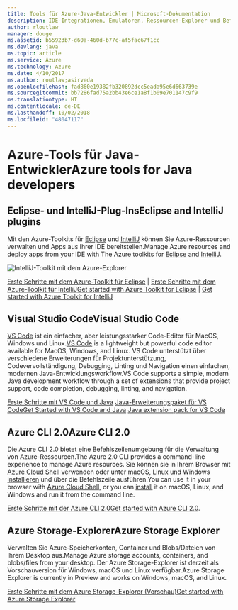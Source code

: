 ```yaml
---
title: Tools für Azure-Java-Entwickler | Microsoft-Dokumentation
description: IDE-Integrationen, Emulatoren, Ressourcen-Explorer und Befehlszeilenschnittstellen für Java-Entwickler, die in Azure arbeiten.
author: rloutlaw
manager: douge
ms.assetid: b55923b7-d60a-460d-b77c-af5fac67f1cc
ms.devlang: java
ms.topic: article
ms.service: Azure
ms.technology: Azure
ms.date: 4/10/2017
ms.author: routlaw;asirveda
ms.openlocfilehash: fad860e19382fb320892dcc5eada95e6d663739e
ms.sourcegitcommit: bb7286fad75a2bb43e6ce1a8f1b09e701147c9f9
ms.translationtype: HT
ms.contentlocale: de-DE
ms.lasthandoff: 10/02/2018
ms.locfileid: "48047117"
---
```

# <a name="azure-tools-for-java-developers"></a><span data-ttu-id="31495-103">Azure-Tools für Java-Entwickler</span><span class="sxs-lookup"><span data-stu-id="31495-103">Azure tools for Java developers</span></span>

## <a name="eclipse-and-intellij-plugins"></a><span data-ttu-id="31495-104">Eclipse- und IntelliJ-Plug-Ins</span><span class="sxs-lookup"><span data-stu-id="31495-104">Eclipse and IntelliJ plugins</span></span>

<span data-ttu-id="31495-105">Mit den Azure-Toolkits für [Eclipse](eclipse/azure-toolkit-for-eclipse.md) und [IntelliJ](intellij/azure-toolkit-for-intellij.md) können Sie Azure-Ressourcen verwalten und Apps aus Ihrer IDE bereitstellen.</span><span class="sxs-lookup"><span data-stu-id="31495-105">Manage Azure resources and deploy apps from your IDE with The Azure toolkits for [Eclipse](eclipse/azure-toolkit-for-eclipse.md) and [IntelliJ](intellij/azure-toolkit-for-intellij.md).</span></span>   

![IntelliJ-Toolkit mit dem Azure-Explorer](media/intelliJ-azure-explorer.png)

<span data-ttu-id="31495-107">[Erste Schritte mit dem Azure-Toolkit für Eclipse](https://docs.microsoft.com/azure/app-service-web/app-service-web-eclipse-create-hello-world-web-app) | [Erste Schritte mit dem Azure-Toolkit für IntelliJ](https://docs.microsoft.com/azure/app-service-web/app-service-web-intellij-create-hello-world-web-app)</span><span class="sxs-lookup"><span data-stu-id="31495-107">[Get started with Azure Toolkit for Eclipse](https://docs.microsoft.com/azure/app-service-web/app-service-web-eclipse-create-hello-world-web-app) | [Get started with Azure Toolkit for IntelliJ](https://docs.microsoft.com/azure/app-service-web/app-service-web-intellij-create-hello-world-web-app)</span></span> 

## <a name="visual-studio-code"></a><span data-ttu-id="31495-108">Visual Studio Code</span><span class="sxs-lookup"><span data-stu-id="31495-108">Visual Studio Code</span></span>

<span data-ttu-id="31495-109">[VS Code](https://code.visualstudio.com/) ist ein einfacher, aber leistungsstarker Code-Editor für MacOS, Windows und Linux.</span><span class="sxs-lookup"><span data-stu-id="31495-109">[VS Code](https://code.visualstudio.com/) is a lightweight but powerful code editor available for MacOS, Windows, and Linux.</span></span> <span data-ttu-id="31495-110">VS Code unterstützt über verschiedene Erweiterungen für Projektunterstützung, Codevervollständigung, Debugging, Linting und Navigation einen einfachen, modernen Java-Entwicklungsworkflow.</span><span class="sxs-lookup"><span data-stu-id="31495-110">VS Code supports a simple, modern Java development workflow through a set of extensions that provide project support, code completion, debugging, linting, and navigation.</span></span>

<span data-ttu-id="31495-111">[Erste Schritte mit VS Code und Java](https://code.visualstudio.com/docs/java)
[Java-Erweiterungspaket für VS Code](https://code.visualstudio.com/docs/java/extensions)</span><span class="sxs-lookup"><span data-stu-id="31495-111">[Get Started with VS Code and Java](https://code.visualstudio.com/docs/java)
[Java extension pack for VS Code](https://code.visualstudio.com/docs/java/extensions)</span></span>  

## <a name="azure-cli-20"></a><span data-ttu-id="31495-112">Azure CLI 2.0</span><span class="sxs-lookup"><span data-stu-id="31495-112">Azure CLI 2.0</span></span>

<span data-ttu-id="31495-113">Die Azure CLI 2.0 bietet eine Befehlszeilenumgebung für die Verwaltung von Azure-Ressourcen.</span><span class="sxs-lookup"><span data-stu-id="31495-113">The Azure 2.0 CLI provides a command-line experience to manage Azure resources.</span></span> <span data-ttu-id="31495-114">Sie können sie in Ihrem Browser mit [Azure Cloud Shell](https://docs.microsoft.com/azure/cloud-shell/overview) verwenden oder unter macOS, Linux und Windows [installieren](https://docs.microsoft.com/cli/azure/install-azure-cli) und über die Befehlszeile ausführen.</span><span class="sxs-lookup"><span data-stu-id="31495-114">You can use it in your browser with [Azure Cloud Shell](https://docs.microsoft.com/azure/cloud-shell/overview), or you can [install](https://docs.microsoft.com/cli/azure/install-azure-cli) it on macOS, Linux, and Windows and run it from the command line.</span></span>

<span data-ttu-id="31495-115">[Erste Schritte mit der Azure CLI 2.0](https://docs.microsoft.com/cli/azure/get-started-with-azure-cli)</span><span class="sxs-lookup"><span data-stu-id="31495-115">[Get started with Azure CLI 2.0](https://docs.microsoft.com/cli/azure/get-started-with-azure-cli).</span></span>

## <a name="azure-storage-explorer"></a><span data-ttu-id="31495-116">Azure Storage-Explorer</span><span class="sxs-lookup"><span data-stu-id="31495-116">Azure Storage Explorer</span></span> 

<span data-ttu-id="31495-117">Verwalten Sie Azure-Speicherkonten, Container und Blobs/Dateien von Ihrem Desktop aus.</span><span class="sxs-lookup"><span data-stu-id="31495-117">Manage Azure storage accounts, containers, and blobs/files from your desktop.</span></span> <span data-ttu-id="31495-118">Der Azure Storage-Explorer ist derzeit als Vorschauversion für Windows, macOS und Linux verfügbar.</span><span class="sxs-lookup"><span data-stu-id="31495-118">Azure Storage Explorer is currently in Preview and works on Windows, macOS, and Linux.</span></span>

[<span data-ttu-id="31495-119">Erste Schritte mit dem Azure Storage-Explorer (Vorschau)</span><span class="sxs-lookup"><span data-stu-id="31495-119">Get started with Azure Storage Explorer</span></span>](https://docs.microsoft.com/azure/vs-azure-tools-storage-manage-with-storage-explorer)

